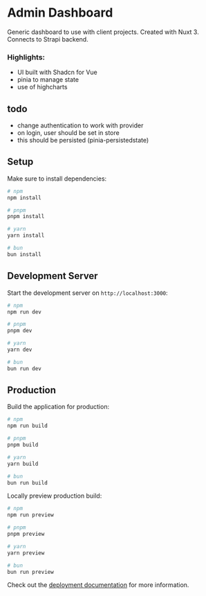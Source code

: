 # Admin Dashboard

Generic dashboard to use with client projects.
Created with Nuxt 3. Connects to Strapi backend.

### Highlights:

- UI built with Shadcn for Vue
- pinia to manage state
- use of highcharts

## todo

- change authentication to work with provider
- on login, user should be set in store
- this should be persisted (pinia-persistedstate)

## Setup

Make sure to install dependencies:

```bash
# npm
npm install

# pnpm
pnpm install

# yarn
yarn install

# bun
bun install
```

## Development Server

Start the development server on `http://localhost:3000`:

```bash
# npm
npm run dev

# pnpm
pnpm dev

# yarn
yarn dev

# bun
bun run dev
```

## Production

Build the application for production:

```bash
# npm
npm run build

# pnpm
pnpm build

# yarn
yarn build

# bun
bun run build
```

Locally preview production build:

```bash
# npm
npm run preview

# pnpm
pnpm preview

# yarn
yarn preview

# bun
bun run preview
```

Check out the [deployment documentation](https://nuxt.com/docs/getting-started/deployment) for more information.
